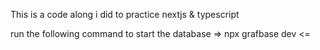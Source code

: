 This is a code along i did to practice nextjs & typescript

run the following command to start the database => npx grafbase dev <=
